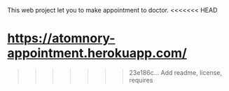 This web project let you to make appointment to doctor.
<<<<<<< HEAD

https://atomnory-appointment.herokuapp.com/
=======
>>>>>>> 23e186c... Add readme, license, requires
